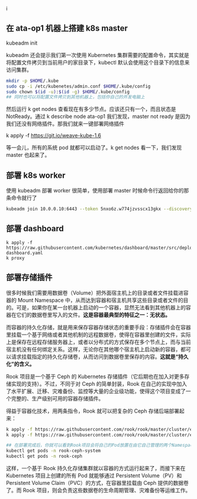 i
## 在 ata-op1 机器上搭建 k8s master

kubeadm init

kubeadm 还会提示我们第一次使用 Kubernetes 集群需要的配置命令，其实就是将配置文件拷贝到当前用户的家目录下，kubectl 默认会使用这个目录下的信息来访问集群。

```sh
mkdir -p $HOME/.kube
sudo cp -i /etc/kubenetes/admin.conf $HOME/.kube/config
sudo chown $(id -u):$(id -g) $HOME/.kube/config
## 同时也可以将配置文件拷贝到其他机器上，包括你自己的开发电脑上
```

然后运行 k get nodes 查看现在有多少节点。应该还只有一个，而且状态是 NotReady。通过 k describe node ata-op1 我们发现，master not ready 是因为我们还没有网络插件。那我们就来一键部署网络插件

k apply -f https://git.io/weave-kube-1.6

等一会儿，所有的系统 pod 就都可以启动了。k get nodes 看一下，我们发现 master 也起来了。

## 部署 k8s worker

使用 kubeadm 部署 worker 很简单，使用部署 master 时候命令行返回给你的那条命令就行了

```sh
kubeadm join 10.0.0.10:6443 --token 5nxo6z.w774jzvsscx13gkx --discovery-token-ca-cert-hash sha256:e698d39975432125c035f8892607e1c70888d8f3c6460da207a3c96b014923be
```

## 部署 dashboard

```
k apply -f https://raw.githubusercontent.com/kubernetes/dashboard/master/src/deploy/recommended/kubernetes-dashboard.yaml
k proxy
```

## 部署存储插件

很多时候我们需要用数据卷（Volume）把外面宿主机上的目录或者文件挂载进容器的 Mount Namespace 中，从而达到容器和宿主机共享这些目录或者文件的目的。可是，如果你在某一台机器上启动的一个容器，显然无法看到其他机器上的容器在它们的数据卷里写入的文件。**这是容器最典型的特征之一：无状态。**

而容器的持久化存储，就是用来保存容器存储状态的重要手段：存储插件会在容器里挂载一个基于网络或者其他机制的远程数据卷，使得在容器里创建的文件，实际上是保存在远程存储服务器上，或者以分布式的方式保存在多个节点上，而与当前宿主机没有任何绑定关系。这样，无论你在其他哪个宿主机上启动新的容器，都可以请求挂载指定的持久化存储卷，从而访问到数据卷里保存的内容。**这就是“持久化”的含义。**

Rook 项目是一个基于 Ceph 的 Kubernetes 存储插件（它后期也在加入对更多存储实现的支持）。不过，不同于对 Ceph 的简单封装，Rook 在自己的实现中加入了水平扩展、迁移、灾难备份、监控等大量的企业级功能，使得这个项目变成了一个完整的、生产级别可用的容器存储插件。

得益于容器化技术，用两条指令，Rook 就可以把复杂的 Ceph 存储后端部署起来：

```sh
k apply -f https://raw.githubusercontent.com/rook/rook/master/cluster/examples/kubernetes/ceph/operator.yaml
k apply -f https://raw.githubusercontent.com/rook/rook/master/cluster/examples/kubernetes/ceph/cluster.yaml

## 在部署完成后，你就可以看到Rook项目会将自己的Pod放置在由它自己管理的两个Namespace当中：
kubectl get pods -n rook-ceph-system
kubectl get pods -n rook-ceph
```

这样，一个基于 Rook 持久化存储集群就以容器的方式运行起来了，而接下来在 Kubernetes 项目上创建的所有 Pod 就能够通过 Persistent Volume（PV）和 Persistent Volume Claim（PVC）的方式，在容器里挂载由 Ceph 提供的数据卷了。而 Rook 项目，则会负责这些数据卷的生命周期管理、灾难备份等运维工作。

